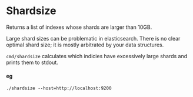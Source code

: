 Shardsize
=========

Returns a list of indexes whose shards are larger than 10GB.

Large shard sizes can be problematic in elasticsearch. There is no clear optimal shard size; it is mostly arbitrated by your data structures.

`cmd/shardsize` calculates which indicies have excessively large shards and prints them to stdout.

#### eg
`./shardsize --host=http://localhost:9200`

